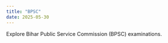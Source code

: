 ```yaml
---
title: "BPSC"
date: 2025-05-30
---
```


Explore Bihar Public Service Commission (BPSC) examinations.
